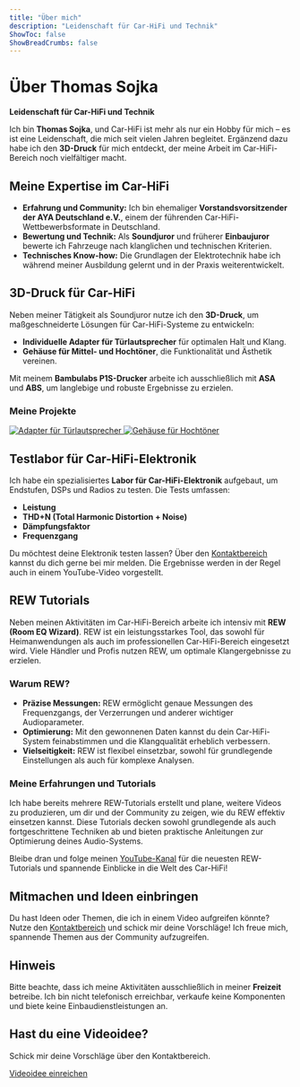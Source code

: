 ```yaml
---
title: "Über mich"
description: "Leidenschaft für Car-HiFi und Technik"
ShowToc: false
ShowBreadCrumbs: false
---
```


# Über Thomas Sojka

**Leidenschaft für Car-HiFi und Technik**

Ich bin **Thomas Sojka**, und Car-HiFi ist mehr als nur ein Hobby für mich – es ist eine Leidenschaft, die mich seit vielen Jahren begleitet. Ergänzend dazu habe ich den **3D-Druck** für mich entdeckt, der meine Arbeit im Car-HiFi-Bereich noch vielfältiger macht.

## Meine Expertise im Car-HiFi
- **Erfahrung und Community:** Ich bin ehemaliger **Vorstandsvorsitzender der AYA Deutschland e.V.**, einem der führenden Car-HiFi-Wettbewerbsformate in Deutschland.
- **Bewertung und Technik:** Als **Soundjuror** und früherer **Einbaujuror** bewerte ich Fahrzeuge nach klanglichen und technischen Kriterien.
- **Technisches Know-how:** Die Grundlagen der Elektrotechnik habe ich während meiner Ausbildung gelernt und in der Praxis weiterentwickelt.

## 3D-Druck für Car-HiFi
Neben meiner Tätigkeit als Soundjuror nutze ich den **3D-Druck**, um maßgeschneiderte Lösungen für Car-HiFi-Systeme zu entwickeln:
- **Individuelle Adapter für Türlautsprecher** für optimalen Halt und Klang.
- **Gehäuse für Mittel- und Hochtöner**, die Funktionalität und Ästhetik vereinen.

Mit meinem **Bambulabs P1S-Drucker** arbeite ich ausschließlich mit **ASA** und **ABS**, um langlebige und robuste Ergebnisse zu erzielen.

### Meine Projekte

<div class="gallery">
  <a href="/images/project1.jpg" data-lightbox="gallery">
    <img src="/images/project1_thumb.jpg" alt="Adapter für Türlautsprecher">
  </a>
  <a href="/images/project2.jpg" data-lightbox="gallery">
    <img src="/images/project2_thumb.jpg" alt="Gehäuse für Hochtöner">
  </a>
  <!-- Weitere Bilder hier -->
</div>

## Testlabor für Car-HiFi-Elektronik
Ich habe ein spezialisiertes **Labor für Car-HiFi-Elektronik** aufgebaut, um Endstufen, DSPs und Radios zu testen. Die Tests umfassen:
- **Leistung**
- **THD+N (Total Harmonic Distortion + Noise)**
- **Dämpfungsfaktor**
- **Frequenzgang**

Du möchtest deine Elektronik testen lassen? Über den [Kontaktbereich](/kontakt) kannst du dich gerne bei mir melden. Die Ergebnisse werden in der Regel auch in einem YouTube-Video vorgestellt.

## REW Tutorials

Neben meinen Aktivitäten im Car-HiFi-Bereich arbeite ich intensiv mit **REW (Room EQ Wizard)**. REW ist ein leistungsstarkes Tool, das sowohl für Heimanwendungen als auch im professionellen Car-HiFi-Bereich eingesetzt wird. Viele Händler und Profis nutzen REW, um optimale Klangergebnisse zu erzielen.

### Warum REW?
- **Präzise Messungen:** REW ermöglicht genaue Messungen des Frequenzgangs, der Verzerrungen und anderer wichtiger Audioparameter.
- **Optimierung:** Mit den gewonnenen Daten kannst du dein Car-HiFi-System feinabstimmen und die Klangqualität erheblich verbessern.
- **Vielseitigkeit:** REW ist flexibel einsetzbar, sowohl für grundlegende Einstellungen als auch für komplexe Analysen.

### Meine Erfahrungen und Tutorials
Ich habe bereits mehrere REW-Tutorials erstellt und plane, weitere Videos zu produzieren, um dir und der Community zu zeigen, wie du REW effektiv einsetzen kannst. Diese Tutorials decken sowohl grundlegende als auch fortgeschrittene Techniken ab und bieten praktische Anleitungen zur Optimierung deines Audio-Systems.

Bleibe dran und folge meinen [YouTube-Kanal](https://www.youtube.com/@tsojka) für die neuesten REW-Tutorials und spannende Einblicke in die Welt des Car-HiFi!

## Mitmachen und Ideen einbringen
Du hast Ideen oder Themen, die ich in einem Video aufgreifen könnte? Nutze den [Kontaktbereich](/kontakt) und schick mir deine Vorschläge! Ich freue mich, spannende Themen aus der Community aufzugreifen.

## Hinweis
Bitte beachte, dass ich meine Aktivitäten ausschließlich in meiner **Freizeit** betreibe. Ich bin nicht telefonisch erreichbar, verkaufe keine Komponenten und biete keine Einbaudienstleistungen an.

<section class="cta">
  <h2>Hast du eine Videoidee?</h2>
  <p>Schick mir deine Vorschläge über den Kontaktbereich.</p>
  <a href="/kontakt" class="btn">Videoidee einreichen</a>
</section>